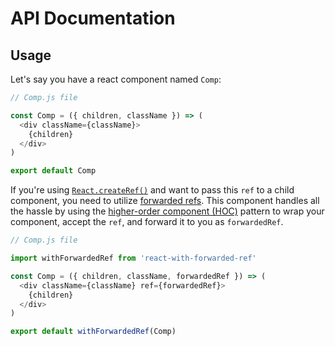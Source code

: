 # API Documentation

## Usage
Let's say you have a react component named `Comp`:

```js
// Comp.js file

const Comp = ({ children, className }) => (
  <div className={className}>
    {children}
  </div>
)

export default Comp
```

If you're using [`React.createRef()`](https://reactjs.org/docs/refs-and-the-dom.html#creating-refs<Paste>)
and want to pass this `ref` to a child component, you need to utilize
[forwarded refs](https://reactjs.org/docs/forwarding-refs.html). This component
handles all the hassle by using the [higher-order component
(HOC)](https://reactjs.org/docs/higher-order-components.html) pattern to wrap
your component, accept the `ref`, and forward it to you as `forwardedRef`.

```js
// Comp.js file

import withForwardedRef from 'react-with-forwarded-ref'

const Comp = ({ children, className, forwardedRef }) => (
  <div className={className} ref={forwardedRef}>
    {children}
  </div>
)

export default withForwardedRef(Comp)
```
